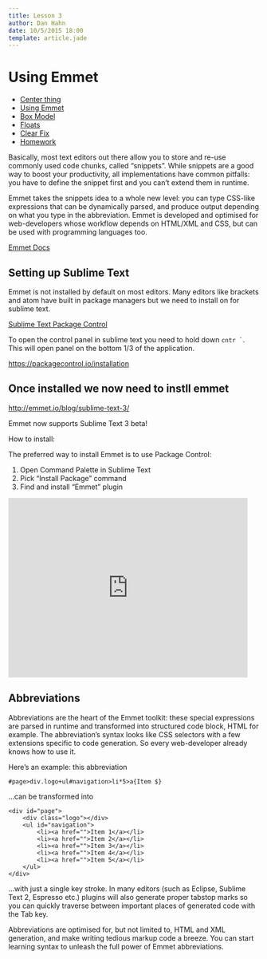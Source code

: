 ```yaml
---
title: Lesson 3
author: Dan Hahn
date: 10/5/2015 18:00
template: article.jade
---
```


# Using Emmet

* [Center thing]()
* [Using Emmet](emmet.html)
* [Box Model](box-model.html)
* [Floats](floats.html)
* [Clear Fix](clear-fix.html)
* [Homework](homework.html)

Basically, most text editors out there allow you to store and re-use commonly used code chunks, called “snippets”. While snippets are a good way to boost your productivity, all implementations have common pitfalls: you have to define the snippet first and you can’t extend them in runtime.

Emmet takes the snippets idea to a whole new level: you can type CSS-like expressions that can be dynamically parsed, and produce output depending on what you type in the abbreviation. Emmet is developed and optimised for web-developers whose workflow depends on HTML/XML and CSS, but can be used with programming languages too.

<a href="http://docs.emmet.io/" class="btn" target="\_blank">Emmet Docs <i class="fa fa-book"></i></a>

## Setting up Sublime Text

Emmet is not installed by default on most editors.  Many editors like brackets and atom have built in package managers but we need to install on for sublime text.

<a href="https://packagecontrol.io/" class="btn" target="\_blank">Sublime Text Package Control <i class="fa fa-external-link"></i></a>

To open the control panel in sublime text you need to hold down <code>cntr \`</code>.  This will open panel on the bottom 1/3 of the application.

https://packagecontrol.io/installation

## Once installed we now need to instll emmet

http://emmet.io/blog/sublime-text-3/

Emmet now supports Sublime Text 3 beta!

How to install:

The preferred way to install Emmet is to use Package Control:

1. Open Command Palette in Sublime Text
2. Pick “Install Package” command
3. Find and install “Emmet” plugin

<iframe width="480" height="360" src="https://www.youtube.com/embed/blGzzrmS34k" frameborder="0" allowfullscreen></iframe>

## Abbreviations

Abbreviations are the heart of the Emmet toolkit: these special expressions are parsed in runtime and transformed into structured code block, HTML for example. The abbreviation’s syntax looks like CSS selectors with a few extensions specific to code generation. So every web-developer already knows how to use it.

Here’s an example: this abbreviation

    #page>div.logo+ul#navigation>li*5>a{Item $}

...can be transformed into

    <div id="page">
        <div class="logo"></div>
        <ul id="navigation">
            <li><a href="">Item 1</a></li>
            <li><a href="">Item 2</a></li>
            <li><a href="">Item 3</a></li>
            <li><a href="">Item 4</a></li>
            <li><a href="">Item 5</a></li>
        </ul>
    </div>

...with just a single key stroke. In many editors (such as Eclipse, Sublime Text 2, Espresso etc.) plugins will also generate proper tabstop marks so you can quickly traverse between important places of generated code with the Tab key.

Abbreviations are optimised for, but not limited to, HTML and XML generation, and make writing tedious markup code a breeze. You can start learning syntax to unleash the full power of Emmet abbreviations.
